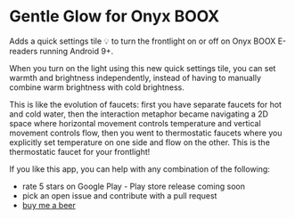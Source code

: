 # Gentle Glow for Onyx BOOX

Adds a quick settings tile 💡 to turn the frontlight on or off on Onyx BOOX E-readers running Android 9+. 

When you turn on the light using this new quick settings tile, you can set warmth and brightness independently, instead of having to manually combine warm brightness with cold brightness.

This is like the evolution of faucets: first you have separate faucets for hot and cold water, then the interaction metaphor became navigating a 2D space where horizontal movement controls temperature and vertical movement controls flow, then you went to thermostatic faucets where you explicitly set temperature on one side and flow on the other. 
This is the thermostatic faucet for your frontlight!

If you like this app, you can help with any combination of the following:
* rate 5 stars on Google Play - Play store release coming soon
* pick an open issue and contribute with a pull request
* [buy me a beer](https://paypal.me/CalinDarie?locale.x=en_US)
